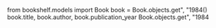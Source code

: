 from bookshelf.models import Book
book = Book.objects.get", "1984()
book.title, book.author, book.publication_year
Book.objects.get", "1984
